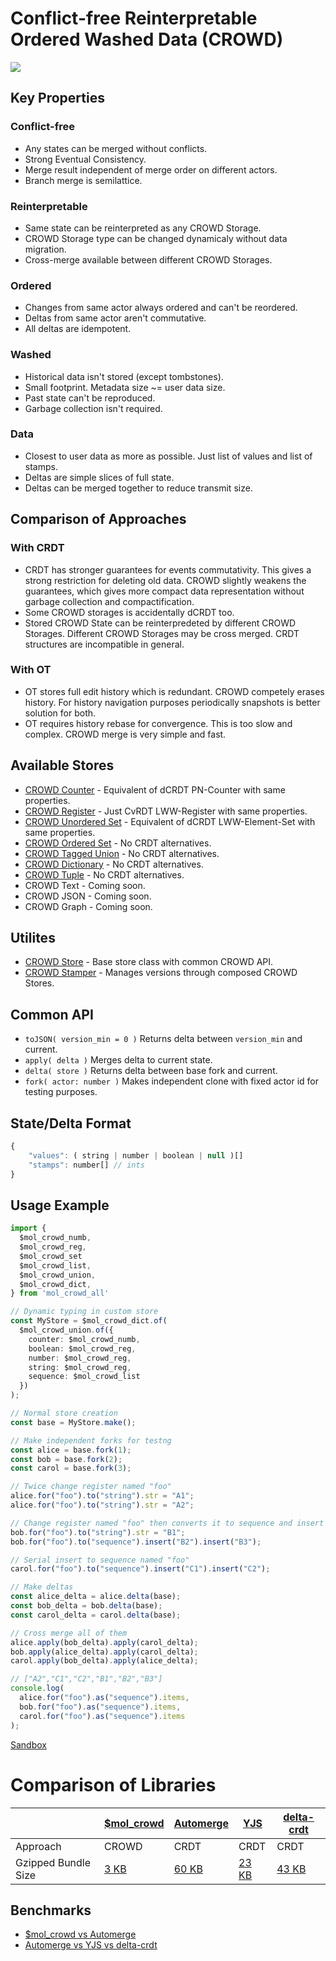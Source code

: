 # Conflict-free Reinterpretable Ordered Washed Data (CROWD)

![](https://habrastorage.org/webt/lz/d_/kh/lzd_khq4fnql2hgo3zlhfwkebg4.png)

## Key Properties

### Conflict-free

- Any states can be merged without conflicts.
- Strong Eventual Consistency.
- Merge result independent of merge order on different actors.
- Branch merge is semilattice.

### Reinterpretable

- Same state can be reinterpreted as any CROWD Storage.
- CROWD Storage type can be changed dynamicaly without data migration.
- Cross-merge available between different CROWD Storages.

### Ordered

- Changes from same actor always ordered and can't be reordered.
- Deltas from same actor aren't commutative.
- All deltas are idempotent.

### Washed

- Historical data isn't stored (except tombstones).
- Small footprint. Metadata size ~= user data size.
- Past state can't be reproduced.
- Garbage collection isn't required.

### Data

- Closest to user data as more as possible. Just list of values and list of stamps.
- Deltas are simple slices of full state.
- Deltas can be merged together to reduce transmit size.

## Comparison of Approaches

### With CRDT

- CRDT has stronger guarantees for events commutativity. This gives a strong restriction for deleting old data. CROWD slightly weakens the guarantees, which gives more compact data representation without garbage collection and compactification.
- Some CROWD storages is accidentally dCRDT too.
- Stored CROWD State can be reinterpredeted by different CROWD Storages. Different CROWD Storages may be cross merged. CRDT structures are incompatible in general.

### With OT

- OT stores full edit history which is redundant. CROWD competely erases history. For history navigation purposes periodically snapshots is better solution for both.
- OT requires history rebase for convergence. This is too slow and complex. CROWD merge is very simple and fast.

## Available Stores

- [CROWD Counter](./numb) - Equivalent of dCRDT PN-Counter with same properties.
- [CROWD Register](./reg) - Just CvRDT LWW-Register with same properties.
- [CROWD Unordered Set](./set) - Equivalent of dCRDT LWW-Element-Set with same properties.
- [CROWD Ordered Set](./list) - No CRDT alternatives.
- [CROWD Tagged Union](./union) - No CRDT alternatives.
- [CROWD Dictionary](./dict) - No CRDT alternatives.
- [CROWD Tuple](./tuple) - No CRDT alternatives.
- CROWD Text - Coming soon.
- CROWD JSON - Coming soon.
- CROWD Graph - Coming soon.

## Utilites

- [CROWD Store](./store) - Base store class with common CROWD API.
- [CROWD Stamper](./stamper) - Manages versions through composed CROWD Stores.

## Common API

- `toJSON( version_min = 0 )` Returns delta between `version_min` and current.
- `apply( delta )` Merges delta to current state.
- `delta( store )` Returns delta between base fork and current.
- `fork( actor: number )` Makes independent clone with fixed actor id for testing purposes.

## State/Delta Format

```javascript
{
	"values": ( string | number | boolean | null )[]
	"stamps": number[] // ints
}
```

## Usage Example

```typescript
import {
  $mol_crowd_numb,
  $mol_crowd_reg,
  $mol_crowd_set
  $mol_crowd_list,
  $mol_crowd_union,
  $mol_crowd_dict,
} from 'mol_crowd_all'

// Dynamic typing in custom store
const MyStore = $mol_crowd_dict.of(
  $mol_crowd_union.of({
    counter: $mol_crowd_numb,
    boolean: $mol_crowd_reg,
    number: $mol_crowd_reg,
    string: $mol_crowd_reg,
    sequence: $mol_crowd_list
  })
);

// Normal store creation
const base = MyStore.make();

// Make independent forks for testng
const alice = base.fork(1);
const bob = base.fork(2);
const carol = base.fork(3);

// Twice change register named "foo"
alice.for("foo").to("string").str = "A1";
alice.for("foo").to("string").str = "A2";

// Change register named "foo" then converts it to sequence and insert value
bob.for("foo").to("string").str = "B1";
bob.for("foo").to("sequence").insert("B2").insert("B3");

// Serial insert to sequence named "foo"
carol.for("foo").to("sequence").insert("C1").insert("C2");

// Make deltas
const alice_delta = alice.delta(base);
const bob_delta = bob.delta(base);
const carol_delta = carol.delta(base);

// Cross merge all of them
alice.apply(bob_delta).apply(carol_delta);
bob.apply(alice_delta).apply(carol_delta);
carol.apply(bob_delta).apply(alice_delta);

// ["A2","C1","C2","B1","B2","B3"]
console.log(
  alice.for("foo").as("sequence").items,
  bob.for("foo").as("sequence").items,
  carol.for("foo").as("sequence").items
);
```

[Sandbox](https://codepen.io/nin-jin/pen/JjbqRYX?editors=0011)

# Comparison of Libraries

|                     | [$mol_crowd](https://github.com/hyoo-ru/mam_mol/tree/master/crowd) | [Automerge](https://github.com/automerge/automerge) | [YJS](https://github.com/yjs/yjs)   | [delta-crdt](https://github.com/peer-base/js-delta-crdts)
|---------------------|------------|-----------|-------|-----------
| Approach            | CROWD      | CRDT      | CRDT  | CRDT
| Gzipped Bundle Size | [3 KB](https://bundlephobia.com/result?p=mol_crowd_all@1.0.1)       | [60 KB](https://bundlephobia.com/result?p=automerge@0.14.2)     | [23 KB](https://bundlephobia.com/result?p=yjs@13.5.2) | [43 KB](https://bundlephobia.com/result?p=delta-crdts@0.10.3)

## Benchmarks

- [$mol_crowd vs Automerge](https://perf.js.hyoo.ru/#prefixes=%5B%22%24mol_import.script%28'https%3A%2F%2Funpkg.com%2Fmol_crowd_all%401.0.1%2Fweb.js'%29%5Cnlet%20doc%3D%20%24mol_crowd_dict.of%28%5Cn%5Ct%24mol_crowd_union.of%28%7B%5Cn%5Ct%5Ctseq%3A%20%24mol_crowd_list%5Cn%5Ct%7D%29%5Cn%29.make%28%29%22%2C%22%24mol_import.script%28'https%3A%2F%2Funpkg.com%2Fautomerge%400.14.2%2Fdist%2Fautomerge.js'%29%5Cnlet%20doc%20%3D%20Automerge.from%28%7B%20list%3A%20%5B%5D%20%7D%29%22%5D/sources=%5B%22%7B%5Cn%5Ctconst%20list%20%3D%20doc.for%28%20'list'%20%29.to%28%20'seq'%20%29%5Cn%5Ctlist.insert%28%7B%23%7D%29%5Cn%5Ctif%28%20%7B%23%7D%20%3E%20max_count%20%29%20list.cut%28%20list.items%5B0%5D%20%29%5Cn%7D%22%2C%22doc%20%3D%20Automerge.change%28%20doc%2C%20'op'%2C%20doc%20%3D%3E%20%7B%5Cn%5Ctdoc.list.push%28%7B%23%7D%29%5Cn%5Ctif%28%20%7B%23%7D%20%3E%20max_count%20%29%20doc.list.shift%28%29%5Cn%7D%20%29%22%5D/prefix=const%20max_count%20%3D%20100)
- [Automerge vs YJS vs delta-crdt](https://github.com/dmonad/crdt-benchmarks)
